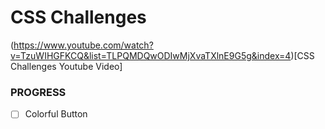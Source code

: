 # CSS Challenges

(https://www.youtube.com/watch?v=TzuWIHGFKCQ&list=TLPQMDQwODIwMjXvaTXlnE9G5g&index=4)[CSS Challenges Youtube Video]

### PROGRESS
- [ ] Colorful Button 


